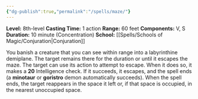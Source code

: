 ```yaml
---
{"dg-publish":true,"permalink":"/spells/maze/"}
---
```


**Level:** 8th-level
**Casting Time:** 1 action
**Range:** 60 feet
**Components:** V, S
**Duration:** 10 minute (Concentration)
**School:** [[Spells/Schools of Magic/Conjuration\|Conjuration]]

You banish a creature that you can see within range into a labyrinthine demiplane. The target remains there for the duration or until it escapes the maze.
The target can use its action to attempt to escape. When it does so, it makes a **20** Intelligence check. If it succeeds, it escapes, and the spell ends (a **minotaur** or **goristro** demon automatically succeeds).
When the spell ends, the target reappears in the space it left or, if that space is occupied, in the nearest unoccupied space.